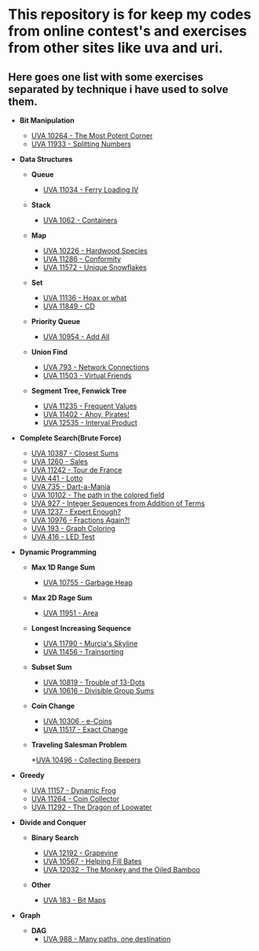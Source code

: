 # This repository is for keep my codes from online contest's and exercises from other sites like uva and uri.

## Here goes one list with some exercises separated by technique i have used to solve them.

*   **Bit Manipulation**

    * [UVA 10264 - The Most Potent Corner](https://uva.onlinejudge.org/external/102/10264.pdf)
    * [UVA 11933 - Splitting Numbers](https://uva.onlinejudge.org/external/119/11933.pdf)
    
*   **Data Structures**

    * **Queue**
    
        * [UVA 11034 - Ferry Loading IV](https://uva.onlinejudge.org/external/110/11034.pdf)

    * **Stack**

        * [UVA 1062 - Containers](https://uva.onlinejudge.org/external/10/1062.pdf)
    
    * **Map**

        * [UVA 10226 - Hardwood Species](https://uva.onlinejudge.org/external/102/10226.pdf)
        * [UVA 11286 - Conformity](https://uva.onlinejudge.org/external/112/11286.pdf)
        * [UVA 11572 - Unique Snowflakes](https://uva.onlinejudge.org/external/115/11572.pdf)

    * **Set**

        * [UVA 11136 - Hoax or what](https://uva.onlinejudge.org/external/111/11136.pdf)
        * [UVA 11849 - CD](https://uva.onlinejudge.org/external/118/11849.pdf)

    * **Priority Queue**

        * [UVA 10954 - Add All](https://uva.onlinejudge.org/external/109/10954.pdf)

    * **Union Find**

        * [UVA 793 - Network Connections](https://uva.onlinejudge.org/external/7/793.pdf)
        * [UVA 11503 - Virtual Friends](https://uva.onlinejudge.org/external/115/11503.pdf)

    * **Segment Tree, Fenwick Tree**

        * [UVA 11235 - Frequent Values](https://uva.onlinejudge.org/external/112/11235.pdf)
        * [UVA 11402 - Ahoy, Pirates!](https://uva.onlinejudge.org/external/114/11402.pdf)
        * [UVA 12535 - Interval Product](https://uva.onlinejudge.org/external/125/12532.pdf)

* **Complete Search(Brute Force)**

    * [UVA 10387 - Closest Sums](https://uva.onlinejudge.org/external/104/10487.pdf)
    * [UVA 1260 - Sales](https://uva.onlinejudge.org/external/12/1260.pdf)
    * [UVA 11242 - Tour de France](https://uva.onlinejudge.org/external/112/11242.pdf)
    * [UVA 441 - Lotto](https://uva.onlinejudge.org/external/4/441.pdf)
    * [UVA 735 - Dart-a-Mania](https://uva.onlinejudge.org/external/7/735.pdf)
    * [UVA 10102 - The path in the colored field](https://uva.onlinejudge.org/external/101/10102.pdf)
    * [UVA 927 - Integer Sequences from Addition of Terms](https://uva.onlinejudge.org/external/9/927.pdf)
    * [UVA 1237 - Expert Enough?](https://uva.onlinejudge.org/external/12/1237.pdf)
    * [UVA 10976 - Fractions Again?!](https://uva.onlinejudge.org/external/109/10976.pdf)
    * [UVA 193 - Graph Coloring](https://uva.onlinejudge.org/external/1/193.pdf)
    * [UVA 416 - LED Test](https://uva.onlinejudge.org/external/4/416.pdf)

* **Dynamic Programming**
    
    * **Max 1D Range Sum**

        * [UVA 10755 - Garbage Heap](https://uva.onlinejudge.org/external/107/10755.pdf)
    
    * **Max 2D Rage Sum**

        * [UVA 11951 - Area](https://uva.onlinejudge.org/external/119/11951.pdf)

    * **Longest Increasing Sequence**

        * [UVA 11790 - Murcia's Skyline](https://uva.onlinejudge.org/index.php?option=com_onlinejudge&Itemid=8&category=24&page=show_problem&problem=2890)
        * [UVA 11456 - Trainsorting](https://uva.onlinejudge.org/index.php?option=com_onlinejudge&Itemid=8&category=24&page=show_problem&problem=2451)

    * **Subset Sum**

        * [UVA 10819 - Trouble of 13-Dots](https://uva.onlinejudge.org/external/108/10819.pdf)
        * [UVA 10616 - Divisible Group Sums](https://uva.onlinejudge.org/external/106/10616.pdf)

    * **Coin Change**

        * [UVA 10306 - e-Coins](https://uva.onlinejudge.org/index.php?option=com_onlinejudge&Itemid=8&page=problem_stats&problemid=1247&category=24)
        * [UVA 11517 - Exact Change](https://uva.onlinejudge.org/external/115/11517.pdf)

    * **Traveling Salesman Problem**

        *[UVA 10496 - Collecting Beepers](https://uva.onlinejudge.org/external/104/10496.pdf)

* **Greedy**

    * [UVA 11157 - Dynamic Frog](https://uva.onlinejudge.org/external/111/11157.pdf)
    * [UVA 11264 - Coin Collector](https://uva.onlinejudge.org/external/112/11264.pdf)
    * [UVA 11292 - The Dragon of Loowater](https://uva.onlinejudge.org/external/112/11292.pdf)

* **Divide and Conquer**

    * **Binary Search**

        * [UVA 12192 - Grapevine](https://uva.onlinejudge.org/external/121/12192.pdf)
        * [UVA 10567 - Helping Fill Bates](https://uva.onlinejudge.org/external/105/10567.pdf)
        * [UVA 12032 - The Monkey and the Oiled Bamboo](https://uva.onlinejudge.org/external/120/12032.pdf)
    
    * **Other**

        * [UVA 183 - Bit Maps](https://uva.onlinejudge.org/external/1/183.pdf)
    
* **Graph**

    * **DAG**
        * [UVA 988 - Many paths, one destination](https://uva.onlinejudge.org/external/9/988.pdf)
